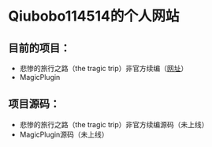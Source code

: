 # Qiubobo114514的个人网站
## 目前的项目：
+ 悲惨的旅行之路（the tragic trip）非官方续编（[网址](https://www.luogu.com.cn/article/dlgy7tu7)）
+ MagicPlugin

## 项目源码：
+ 悲惨的旅行之路（the tragic trip）非官方续编源码（未上线）
+ MagicPlugin源码（未上线）
